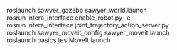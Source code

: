roslaunch sawyer_gazebo sawyer_world.launch    
rosrun intera_interface enable_robot.py -e    
rosrun intera_interface joint_trajectory_action_server.py  
roslaunch sawyer_moveit_config sawyer_moveit.launch       
roslaunch basics testMoveIt.launch     